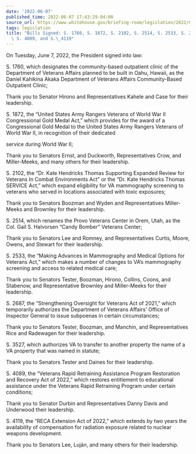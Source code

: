 ```yaml
---
date: '2022-06-07'
published_time: 2022-06-07 17:43:29-04:00
source_url: https://www.whitehouse.gov/briefing-room/legislation/2022/06/07/bills-signed-s-1760-s-1872-s-2102-s-2514-s-2533-s-2687-s-3527-s-4089-and-s-4119/
tags: legislation
title: "Bills Signed: S. 1760, S. 1872, S. 2102, S. 2514, S. 2533, S. 2687, S. 3527,\
  \ S. 4089, and S.\_4119"
---
```

 
On Tuesday, June 7, 2022, the President signed into law:

S. 1760, which designates the community-based outpatient clinic of the
Department of Veterans Affairs planned to be built in Oahu, Hawaii, as
the Daniel Kahikina Akaka Department of Veterans Affairs Community-Based
Outpatient Clinic;

Thank you to Senator Hirono and Representatives Kahele and Case for
their leadership.

S. 1872, the “United States Army Rangers Veterans of World War II
Congressional Gold Medal Act,” which provides for the award of a
Congressional Gold Medal to the United States Army Rangers Veterans of
World War II, in recognition of their dedicated

service during World War II;

Thank you to Senators Ernst, and Duckworth, Representatives Crow, and
Miller-Meeks, and many others for their leadership.

S. 2102, the “Dr. Kate Hendricks Thomas Supporting Expanded Review for
Veterans In Combat Environments Act” or the “Dr. Kate Hendricks Thomas
SERVICE Act,” which expand eligibility for VA mammography screening to
veterans who served in locations associated with toxic exposures;

Thank you to Senators Boozman and Wyden and Representatives Miller-Meeks
and Brownley for their leadership.

S. 2514, which renames the Provo Veterans Center in Orem, Utah, as the
Col. Gail S. Halvorsen “Candy Bomber” Veterans Center;

Thank you to Senators Lee and Romney, and Representatives Curtis, Moore,
Owens, and Stewart for their leadership.

S. 2533, the “Making Advances in Mammography and Medical Options for
Veterans Act,” which makes a number of changes to VA’s mammography
screening and access to related medical care;

Thank you to Senators Tester, Boozman, Hirono, Collins, Coons, and
Stabenow, and Representative Brownley and Miller-Meeks for their
leadership.

S. 2687, the “Strengthening Oversight for Veterans Act of 2021,” which
temporarily authorizes the Department of Veterans Affairs’ Office of
Inspector General to issue subpoenas in certain circumstances;

Thank you to Senators Tester, Boozman, and Manchin, and Representatives
Rice and Radewagen for their leadership.

S. 3527, which authorizes VA to transfer to another property the name of
a VA property that was named in statute;

Thank you to Senators Tester and Daines for their leadership.

S. 4089, the “Veterans Rapid Retraining Assistance Program Restoration
and Recovery Act of 2022,” which restores entitlement to educational
assistance under the Veterans Rapid Retraining Program under certain
conditions;

Thank you to Senator Durbin and Representatives Danny Davis and
Underwood their leadership.

S. 4119, the “RECA Extension Act of 2022,” which extends by two years
the availability of compensation for radiation exposure related to
nuclear weapons development.

Thank you to Senators Lee, Luján, and many others for their
leadership.  
